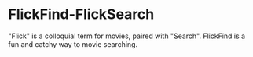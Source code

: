 # FlickFind-FlickSearch
 "Flick" is a colloquial term for movies, paired with "Search". FlickFind is a fun and catchy way to movie searching.
